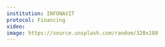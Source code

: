 ```yaml
---
institution: INFONAVIT
protocol: Financing
video: 
image: https://source.unsplash.com/random/320x180
---
```

